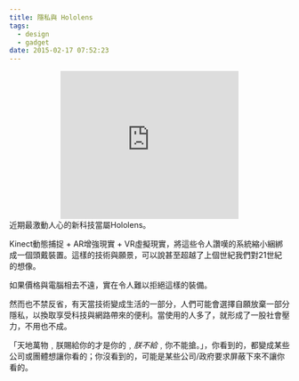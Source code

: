 ```yaml
---
title: 隱私與 Hololens
tags:
  - design
  - gadget
date: 2015-02-17 07:52:23
---
```


<div class="separator" style="clear: both; text-align: center;"><iframe allowfullscreen="" class="YOUTUBE-iframe-video" data-thumbnail-src="https://ytimg.googleusercontent.com/vi/aThCr0PsyuA/0.jpg" frameborder="0" height="266" src="http://www.youtube.com/embed/aThCr0PsyuA?feature=player_embedded" width="320"></iframe></div>
近期最激動人心的新科技當屬Hololens。

Kinect動態捕捉 + AR增強現實 + VR虛擬現實，將這些令人讚嘆的系統縮小綑綁成一個頭戴裝置。這樣的技術與願景，可以說甚至超越了上個世紀我們對21世紀的想像。

如果價格與電腦相去不遠，實在令人難以拒絕這樣的裝備。

然而也不禁反省，有天當技術變成生活的一部分，人們可能會選擇自願放棄一部分隱私，以換取享受科技與網路帶來的便利。當使用的人多了，就形成了一股社會壓力，不用也不成。

「<span class="st">天地萬物﹐朕賜給你的才是你的﹐_朕不給_﹐你不能搶。</span>」，你看到的，都變成某些公司或團體想讓你看的；你沒看到的，可能是某些公司/政府要求屏蔽下來不讓你看的。